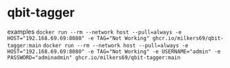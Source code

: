 # qbit-tagger

examples
`docker run --rm --network host --pull=always -e HOST="192.168.69.69:8080" -e TAG="Not Working" ghcr.io/milkers69/qbit-tagger:main`
`docker run --rm --network host --pull=always -e HOST="192.168.69.69:8080" -e TAG="Not Working" -e USERNAME="admin" -e PASSWORD="adminadmin" ghcr.io/milkers69/qbit-tagger:main`
